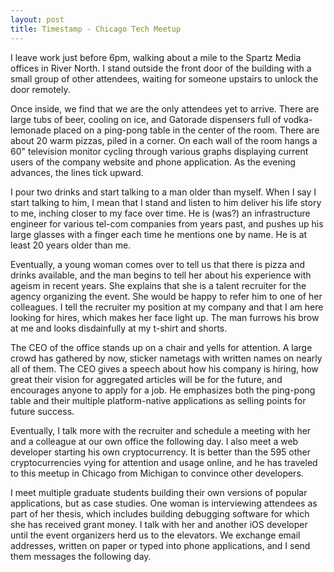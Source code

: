 ```yaml
---
layout: post
title: Timestamp - Chicago Tech Meetup
---
```


I leave work just before 6pm, walking about a mile to the Spartz Media offices in River North. I stand outside the front door of the building with a small group of other attendees, waiting for someone upstairs to unlock the door remotely.

Once inside, we find that we are the only attendees yet to arrive. There are large tubs of beer, cooling on ice, and Gatorade dispensers full of vodka-lemonade placed on a ping-pong table in the center of the room. There are about 20 warm pizzas, piled in a corner. On each wall of the room hangs a 60" television monitor cycling through various graphs displaying current users of the company website and phone application. As the evening advances, the lines tick upward.

I pour two drinks and start talking to a man older than myself. When I say I start talking to him, I mean that I stand and listen to him deliver his life story to me, inching closer to my face over time. He is (was?) an infrastructure engineer for various tel-com companies from years past, and pushes up his large glasses with a finger each time he mentions one by name. He is at least 20 years older than me.

Eventually, a young woman comes over to tell us that there is pizza and drinks available, and the man begins to tell her about his experience with ageism in recent years. She explains that she is a talent recruiter for the agency organizing the event. She would be happy to refer him to one of her colleagues. I tell the recruiter my position at my company and that I am here looking for hires, which makes her face light up. The man furrows his brow at me and looks disdainfully at my t-shirt and shorts.

The CEO of the office stands up on a chair and yells for attention. A large crowd has gathered by now, sticker nametags with written names on nearly all of them. The CEO gives a speech about how his company is hiring, how great their vision for aggregated articles will be for the future, and encourages anyone to apply for a job. He emphasizes both the ping-pong table and their multiple platform-native applications as selling points for future success.

Eventually, I talk more with the recruiter and schedule a meeting with her and a colleague at our own office the following day. I also meet a web developer starting his own cryptocurrency. It is better than the 595 other cryptocurrencies vying for attention and usage online, and he has traveled to this meetup in Chicago from Michigan to convince other developers.

I meet multiple graduate students building their own versions of popular applications, but as case studies. One woman is interviewing attendees as part of her thesis, which includes building debugging software for which she has received grant money. I talk with her and another iOS developer until the event organizers herd us to the elevators. We exchange email addresses, written on paper or typed into phone applications, and I send them messages the following day.
